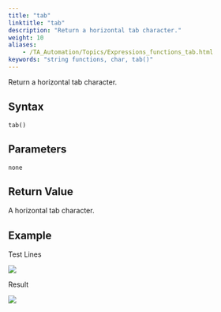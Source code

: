 ```yaml
--- 
title: "tab"
linktitle: "tab"
description: "Return a horizontal tab character."
weight: 10
aliases: 
    - /TA_Automation/Topics/Expressions_functions_tab.html
keywords: "string functions, char, tab()"
---
```


Return a horizontal tab character.

## Syntax

`tab()`

## Parameters

`none`

## Return Value

A horizontal tab character.

## Example

Test Lines

![](/images/TA_Automation/Images/automationguide_stringfunction_tab_pgm.png)

Result

![](/images/TA_Automation/Images/automationguide_stringfunction_tab_res.png)



